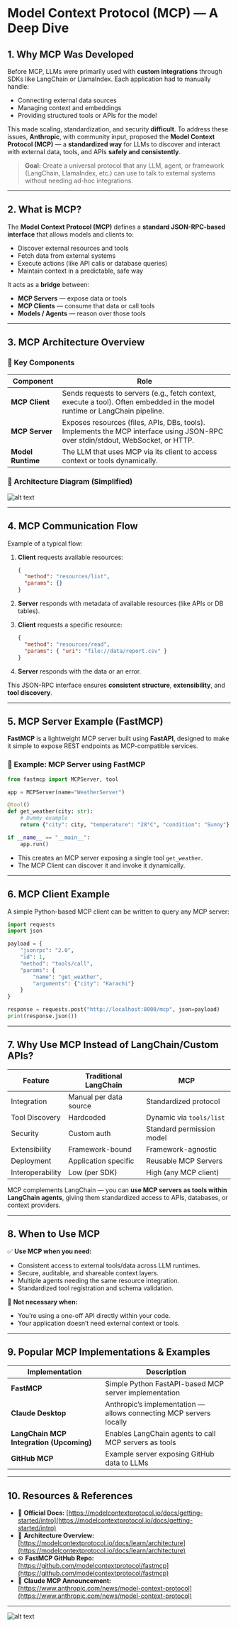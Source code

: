 
# Model Context Protocol (MCP) — A Deep Dive

## 1. Why MCP Was Developed

Before MCP, LLMs were primarily used with **custom integrations** through SDKs like LangChain or LlamaIndex.
Each application had to manually handle:

* Connecting external data sources
* Managing context and embeddings
* Providing structured tools or APIs for the model

This made scaling, standardization, and security **difficult**.
To address these issues, **Anthropic**, with community input, proposed the **Model Context Protocol (MCP)** — a **standardized way** for LLMs to discover and interact with external data, tools, and APIs **safely and consistently**.

> **Goal:** Create a universal protocol that any LLM, agent, or framework (LangChain, LlamaIndex, etc.) can use to talk to external systems without needing ad-hoc integrations.

---

## 2. What is MCP?

The **Model Context Protocol (MCP)** defines a **standard JSON-RPC-based interface** that allows models and clients to:

* Discover external resources and tools
* Fetch data from external systems
* Execute actions (like API calls or database queries)
* Maintain context in a predictable, safe way

It acts as a **bridge** between:

* **MCP Servers** — expose data or tools
* **MCP Clients** — consume that data or call tools
* **Models / Agents** — reason over those tools

---

## 3. MCP Architecture Overview

### 🧩 Key Components

| Component         | Role                                                                                                                            |
| ----------------- | ------------------------------------------------------------------------------------------------------------------------------- |
| **MCP Client**    | Sends requests to servers (e.g., fetch context, execute a tool). Often embedded in the model runtime or LangChain pipeline.     |
| **MCP Server**    | Exposes resources (files, APIs, DBs, tools). Implements the MCP interface using JSON-RPC over stdin/stdout, WebSocket, or HTTP. |
| **Model Runtime** | The LLM that uses MCP via its client to access context or tools dynamically.                                                    |

### 🔄 Architecture Diagram (Simplified)

![alt text](image.png)

---

## 4. MCP Communication Flow

Example of a typical flow:

1. **Client** requests available resources:

   ```json
   {
     "method": "resources/list",
     "params": {}
   }
   ```
2. **Server** responds with metadata of available resources (like APIs or DB tables).
3. **Client** requests a specific resource:

   ```json
   {
     "method": "resources/read",
     "params": { "uri": "file://data/report.csv" }
   }
   ```
4. **Server** responds with the data or an error.

This JSON-RPC interface ensures **consistent structure**, **extensibility**, and **tool discovery**.

---

## 5. MCP Server Example (FastMCP)

**FastMCP** is a lightweight MCP server built using **FastAPI**, designed to make it simple to expose REST endpoints as MCP-compatible services.

### 🧱 Example: MCP Server using FastMCP

```python
from fastmcp import MCPServer, tool

app = MCPServer(name="WeatherServer")

@tool()
def get_weather(city: str):
    # Dummy example
    return {"city": city, "temperature": "28°C", "condition": "Sunny"}

if __name__ == "__main__":
    app.run()
```

* This creates an MCP server exposing a single tool `get_weather`.
* The MCP Client can discover it and invoke it dynamically.

---

## 6. MCP Client Example

A simple Python-based MCP client can be written to query any MCP server:

```python
import requests
import json

payload = {
    "jsonrpc": "2.0",
    "id": 1,
    "method": "tools/call",
    "params": {
        "name": "get_weather",
        "arguments": {"city": "Karachi"}
    }
}

response = requests.post("http://localhost:8000/mcp", json=payload)
print(response.json())
```

---

## 7. Why Use MCP Instead of LangChain/Custom APIs?

| Feature          | Traditional LangChain  | MCP                       |
| ---------------- | ---------------------- | ------------------------- |
| Integration      | Manual per data source | Standardized protocol     |
| Tool Discovery   | Hardcoded              | Dynamic via `tools/list`  |
| Security         | Custom auth            | Standard permission model |
| Extensibility    | Framework-bound        | Framework-agnostic        |
| Deployment       | Application specific   | Reusable MCP Servers      |
| Interoperability | Low (per SDK)          | High (any MCP client)     |

MCP complements LangChain — you can **use MCP servers as tools within LangChain agents**, giving them standardized access to APIs, databases, or context providers.

---

## 8. When to Use MCP

✅ **Use MCP when you need:**

* Consistent access to external tools/data across LLM runtimes.
* Secure, auditable, and shareable context layers.
* Multiple agents needing the same resource integration.
* Standardized tool registration and schema validation.

🚫 **Not necessary when:**

* You’re using a one-off API directly within your code.
* Your application doesn’t need external context or tools.

---

## 9. Popular MCP Implementations & Examples

| Implementation                           | Description                                                        |
| ---------------------------------------- | ------------------------------------------------------------------ |
| **FastMCP**                              | Simple Python FastAPI-based MCP server implementation              |
| **Claude Desktop**                       | Anthropic’s implementation — allows connecting MCP servers locally |
| **LangChain MCP Integration (Upcoming)** | Enables LangChain agents to call MCP servers as tools              |
| **GitHub MCP**                           | Example server exposing GitHub data to LLMs                        |

---

## 10. Resources & References

* 📘 **Official Docs:** [https://modelcontextprotocol.io/docs/getting-started/intro](https://modelcontextprotocol.io/docs/getting-started/intro)
* 🧩 **Architecture Overview:** [https://modelcontextprotocol.io/docs/learn/architecture](https://modelcontextprotocol.io/docs/learn/architecture)
* ⚙️ **FastMCP GitHub Repo:** [https://github.com/modelcontextprotocol/fastmcp](https://github.com/modelcontextprotocol/fastmcp)
* 🧠 **Claude MCP Announcement:** [https://www.anthropic.com/news/model-context-protocol](https://www.anthropic.com/news/model-context-protocol)

---

![alt text](image-1.png)
